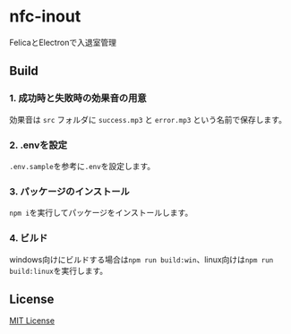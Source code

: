# nfc-inout

FelicaとElectronで入退室管理

## Build

### 1. 成功時と失敗時の効果音の用意

効果音は `src` フォルダに `success.mp3` と `error.mp3` という名前で保存します。

### 2. .envを設定

`.env.sample`を参考に`.env`を設定します。

### 3. パッケージのインストール

`npm i`を実行してパッケージをインストールします。

### 4. ビルド

windows向けにビルドする場合は`npm run build:win`、linux向けは`npm run build:linux`を実行します。

## License

[MIT License](https://github.com/opera7133/nfc-inout/blob/main/LICENSE)